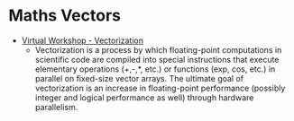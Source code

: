 Maths Vectors
=============

* [Virtual Workshop - Vectorization](https://cvw.cac.cornell.edu/vector/default)
    *  Vectorization is a process by which floating-point computations in scientific code are compiled into special instructions that execute elementary operations (+,-,*, etc.) or functions (exp, cos, etc.) in parallel on fixed-size vector arrays. The ultimate goal of vectorization is an increase in floating-point performance (possibly integer and logical performance as well) through hardware parallelism.